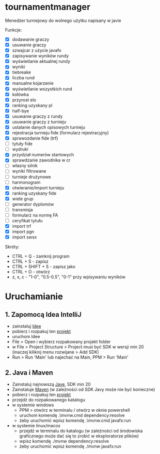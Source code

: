 # tournamentmanager

Menedżer turniejowy do wolnego użytku napisany w javie

Funkcje:
- [X] dodawanie graczy
- [X] usuwanie graczy
- [X] szwajcar z użycie javafo
- [X] zapisywanie wyników rundy
- [X] wyświetlanie aktualnej rundy
- [X] wyniki
- [X] tiebreake
- [X] liczba rund
- [X] manualne kojarzenie
- [X] wyświetlanie wszystkich rund
- [X] kołówka
- [X] przyrost elo
- [X] ranking uzyskany pl
- [X] half-bye
- [X] usuwanie graczy z rundy
- [X] usuwanie graczy z turnieju
- [X] ustalanie danych opisowych turnieju
- [X] rejestracja turnieju fide (formularz rejestracyjny)
- [X] sprawozdanie fide (trf)
- [ ] tytuły fide
- [ ] wydruki
- [X] przydział numerów startowych
- [X] sprawdzanie zawodnika w cr
- [ ] własny silnik
- [ ] wyniki filtrowane
- [ ] turnieje drużynowe
- [ ] harmonogram
- [X] otwieranie/import turnieju
- [X] ranking uzyskany fide
- [X] wiele grup
- [ ] generator dyplomów
- [ ] transmisja
- [ ] formularz na normę FA
- [ ] ceryfikat tytułu
- [X] import trf
- [X] import pgn
- [X] import swsx

Skróty:
- CTRL + Q - zamknij program
- CTRL + S - zapisz
- CTRL + SHIFT + S - zapisz jako
- CTRL + O - otwórz
- z, x, c - "1-0", "0.5-0.5", "0-1" przy wpisywaniu wyników

# Uruchamianie
## 1. Zapomocą Idea IntelliJ
- zainstaluj [Idee](https://www.jetbrains.com/idea/download/?section=windows)
- pobierz i rozpakuj ten [projekt](https://github.com/KulAndy/tournamentmanager/archive/refs/heads/master.zip)
- uruchom Idee
- File > Open i wybierz rozpakowany projekt folder
- w File > Project Structure > Project musi być SDK w wersji min 20 (inaczej kiliknij menu rozwijane > Add SDK)
- Run > Run 'Main' lub najechać na Main, PPM > Run 'Main'

## 2. Java i Maven
- Zainstaluj najnowszą [Javę](https://www.oracle.com/pl/java/technologies/downloads/), SDK min 20
- Zainstaluje [Maven](https://maven.apache.org/download.cgi) (w zależności od SDK Javy może nie być konieczne)
- pobierz i rozpakuj ten [projekt](https://github.com/KulAndy/tournamentmanager/archive/refs/heads/master.zip)
- przejdź do rozpakowanego katalogu
- w systemie windows
  - PPM > otwórz w terminalu / otwórz w oknie powershell
  - uruchom komendę .\mvnw.cmd dependency:resolve
  - żeby uruchomić wpisz komendę .\mvnw.cmd javafx:run
- w systemie linux/macos
  - przejdż w terminalu do katalogu (w zależności od środowiska graficznego może dać się to zrobić w eksploratorze plików)
  - wpisz komendę ./mvnw dependency:resolve
  - żeby uruchomić wpisz komendę ./mvnw javafx:run
